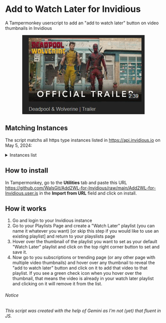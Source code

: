 # Add to Watch Later for Invidious
A Tampermonkey userscript to add an "add to watch later" button on video thumbnails in Invidious

<p align="center"><img src="https://raw.githubusercontent.com/WalsGit/Add2WL-for-Invidious/main/a2wl.gif" alt="animated gif show how the script works when you hover over a thumbnail" /></p>

## Matching Instances
The script matchs all https type instances listed in https://api.invidious.io on May 5, 2024:

<details>
<summary>Instances list</summary>
https://yt.artemislena.eu <br>
https://yewtu.be <br>
https://invidious.fdn.fr <br>
https://vid.puffyan.us <br>
https://invidious.nerdvpn.de <br>
https://invidious.projectsegfau.lt/ <br>
https://invidious.lunar.icu <br>
https://inv.tux.pizza <br>
https://invidious.flokinet.to <br>
https://iv.ggtyler.dev <br>
https://inv.nadeko.net <br>
https://iv.nboeck.de <br>
https://invidious.protokolla.fi <br>
https://invidious.private.coffee <br>
https://inv.us.projectsegfau.lt <br>
https://invidious.perennialte.ch <br>
https://invidious.jing.rocks <br>
https://invidious.drgns.space <br>
https://invidious.einfachzocken.eu <br>
https://inv.oikei.net <br>
https://vid.lilay.dev <br>
https://iv.datura.network <br>
https://yt.drgnz.club <br>
https://yt.cdaut.de <br>
https://invidious.privacydev.net <br>
https://iv.melmac.space <br>
</details>

## How to install
In Tampermonkey, go to the **Utilities** tab and paste this URL https://github.com/WalsGit/Add2WL-for-Invidious/raw/main/Add2WL-for-Invidious.user.js in the **Import from URL** field and click on install.

## How it works
 1. Go and login to your Invidious instance
 2. Go to your Playlists Page and create a "Watch Later" playlist (you can name it whatever you want) [or skip this step if you would like to use an existing playlist] and return to your playslists page 
 3. Hover over the thumbnail of the playlist you want to set as your default "Watch Later" playlist and click on the top right corner button to set and save it.
 4. Now go to you subscriptions or trending page (or any other page with multiple video thumbnails) and hover over any thumbnail to reveal the "add to watch later" button and click on it to add that video to that playlist. If you see a green check icon when you hover over the thumbnail, that means the video is already in your watch later playlist and clicking on it will remove it from the list.

###### Notice
*This script was created with the help of Gemini as I'm not (yet) that fluent in JS.*